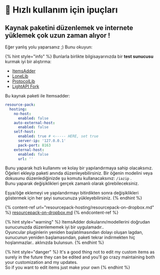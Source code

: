 # 🏁 Hızlı kullanım için ipuçları

## Kaynak paketini düzenlemek ve internete yüklemek çok uzun zaman alıyor !

Eğer yanlış yolu yaparsanız ;) Bunu okuyun:

{% hint style="info" %}
Bunlarla birlikte bilgisayarınızda bir **test sunucusu** kurmak iyi bir alıştırma:

* [ItemsAdder](https://www.spigotmc.org/resources/%E2%9C%85must-have%E2%9C%85-itemsadder%E2%9C%A8textures-3d-models-emojis-ores-blocks-wings-tails-hats-more.73355/)
* [LoneLib](https://www.spigotmc.org/resources/lonelibs.75974/)
* [ProtocolLib](https://www.spigotmc.org/resources/protocollib.1997/)
* [LightAPI Fork](https://www.spigotmc.org/resources/lightapi-fork.48247/)

Bu kaynak paketi ile Itemsadder:

```yaml
resource-pack:
  hosting:
    no-host:
      enabled: false
    auto-external-host:
      enabled: false
    self-host:
      enabled: true # <----- HERE, set true
      server-ip: '127.0.0.1'
      pack-port: 8163
    external-host:
      enabled: false
      url: ''
```

Bunu yaparak hızlı kullanımı ve kolay bir yapılandırmaya sahip olacaksınız. Öğeleri ekleyip paketi anında düzenleyebilirsiniz.
Bir öğenin modelini veya dokusunu düzenlediğinizde şu komutu kullanacaksınız:  `/iazip` .\
Bunu yaparak değişiklikleri gerçek zamanlı olarak görebileceksiniz.

Eşya/öğe eklemeyi ve yapılandırmayı bitirdikten sonra değişiklikleri göstermek için her şeyi sunucunuza yükleyebilirsiniz.
{% endhint %}

{% content-ref url="resourcepack-hosting/resourcepack-on-dropbox.md" %}
[resourcepack-on-dropbox.md](resourcepack-hosting/resourcepack-on-dropbox.md)
{% endcontent-ref %}

{% hint style="warning" %}
ItemsAdder dokularını/modellerini doğrudan sunucunuzda düzenlememek iyi bir uygulamadır..\
Oyuncular pluginlerin yeniden başlatılmasından dolayı oluşan lagdan, sunucunun yeniden başlamasından, paketi tekrar indirmekten hiç hoşlanmazlar.. aklınızda bulunsun.
{% endhint %}

{% hint style="danger" %}
It's a good thing not to edit my custom items as surely in the future they can be edited and you'll go crazy maintaining both your customization and my updates.\
So if you want to edit items just make your own
{% endhint %}
